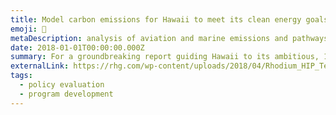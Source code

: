 ```yaml
---
title: Model carbon emissions for Hawaii to meet its clean energy goals
emoji: 🛫
metaDescription: analysis of aviation and marine emissions and pathways to clean energy
date: 2018-01-01T00:00:00.000Z
summary: For a groundbreaking report guiding Hawaii to its ambitious, 100% clean energy goal, I modeled aviation and marine emissions to make policy recommendations for these sectors. I studied current emissions, viable technologies, feasible resource availability, and state policy levers that could reduce carbon pollution while enabling necessary transportation to the remote island state.
externalLink: https://rhg.com/wp-content/uploads/2018/04/Rhodium_HIP_TechAppendix_4-18-18_FINAL.pdf
tags:
  - policy evaluation
  - program development
---
```




